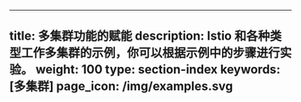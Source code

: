 ---
  title: 多集群功能的赋能
  description: Istio 和各种类型工作多集群的示例，你可以根据示例中的步骤进行实验。
  weight: 100
  type: section-index
  keywords: [多集群]
  page_icon: /img/examples.svg
  ---